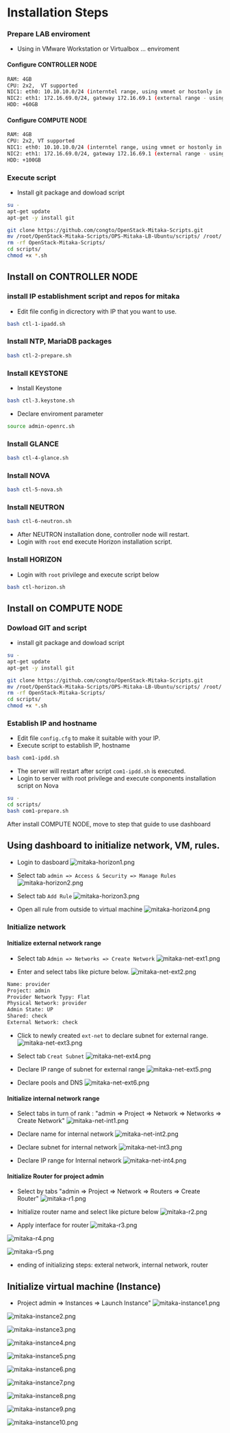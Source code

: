 # Installation Steps

### Prepare LAB enviroment
- Using in VMware Workstation or Virtualbox ... enviroment

#### Configure CONTROLLER NODE
```sh
RAM: 4GB
CPU: 2x2,  VT supported
NIC1: eth0: 10.10.10.0/24 (interntel range, using vmnet or hostonly in VMware Workstation)
NIC2: eth1: 172.16.69.0/24, gateway 172.16.69.1 (external range - using NAT or Bridge VMware Workstation)
HDD: +60GB
```


#### Configure COMPUTE NODE
```sh
RAM: 4GB
CPU: 2x2, VT supported
NIC1: eth0: 10.10.10.0/24 (interntel range, using vmnet or hostonly in VMware Workstation)
NIC2: eth1: 172.16.69.0/24, gateway 172.16.69.1 (external range - using NAT or Bridge VMware Workstation  )
HDD: +100GB
```

### Execute script
- Install git package and dowload script 
```sh
su -
apt-get update
apt-get -y install git 

git clone https://github.com/congto/OpenStack-Mitaka-Scripts.git
mv /root/OpenStack-Mitaka-Scripts/OPS-Mitaka-LB-Ubuntu/scripts/ /root/
rm -rf OpenStack-Mitaka-Scripts/
cd scripts/
chmod +x *.sh
```

## Install on CONTROLLER NODE
### install IP establishment script and repos for mitaka
- Edit file config in dicrectory with IP that you want to use.
 
```sh
bash ctl-1-ipadd.sh
```

### Install NTP, MariaDB packages
```sh
bash ctl-2-prepare.sh
```

### Install KEYSTONE
- Install Keystone
```sh
bash ctl-3.keystone.sh
```

- Declare enviroment parameter
```sh
source admin-openrc.sh
```

### Install GLANCE
```sh
bash ctl-4-glance.sh
```

### Install NOVA
```sh
bash ctl-5-nova.sh
```

### Install NEUTRON
```sh
bash ctl-6-neutron.sh
```
- After NEUTRON installation done, controller node will restart.
- Login with `root` end execute Horizon installation script.

### Install HORIZON
- Login with  `root` privilege and execute script below
```sh
bash ctl-horizon.sh
```

## Install on COMPUTE NODE
### Dowload GIT and script
- install git package and dowload script 
```sh
su -
apt-get update
apt-get -y install git 

git clone https://github.com/congto/OpenStack-Mitaka-Scripts.git
mv /root/OpenStack-Mitaka-Scripts/OPS-Mitaka-LB-Ubuntu/scripts/ /root/
rm -rf OpenStack-Mitaka-Scripts/
cd scripts/
chmod +x *.sh
```

### Establish IP and hostname
- Edit file `config.cfg`  to make it suitable with your IP.
- Execute script to establish IP, hostname
```sh
bash com1-ipdd.sh
```
- The server will restart after script `com1-ipdd.sh` is executed.
- Login to server with root privilege and execute conponents installation script on Nova

```sh
su -
cd scripts/
bash com1-prepare.sh
```

After install COMPUTE NODE, move to step that guide to use dashboard


## Using dashboard to initialize network, VM, rules.

- Login to dasboard
![mitaka-horizon1.png](./images/mitaka-horizon1.png)

- Select tab `admin => Access & Security => Manage Rules`
![mitaka-horizon2.png](./images/mitaka-horizon2.png)

- Select tab `Add Rule`
![mitaka-horizon3.png](./images/mitaka-horizon3.png)

- Open all rule from outside to virtual machine
![mitaka-horizon4.png](./images/mitaka-horizon4.png)


### Initialize network
#### Initialize external network range
- Select tab `Admin => Networks => Create Network`
![mitaka-net-ext1.png](./images/mitaka-net-ext1.png)

- Enter and select tabs like picture below.
![mitaka-net-ext2.png](./images/mitaka-net-ext2.png)
```sh
Name: provider
Project: admin
Provider Network Typy: Flat
Physical Network: provider
Admin State: UP
Shared: check
External Network: check
```

- Click to newly created `ext-net` to declare subnet for external range.
![mitaka-net-ext3.png](./images/mitaka-net-ext3.png)

- Select tab `Creat Subnet`
![mitaka-net-ext4.png](./images/mitaka-net-ext4.png)

- Declare IP range of subnet for external range
![mitaka-net-ext5.png](./images/mitaka-net-ext5.png)

- Declare pools and DNS
![mitaka-net-ext6.png](./images/mitaka-net-ext6.png)

#### Initialize internal network range
- Select tabs in turn of rank : "admin => Project => Network => Networks => Create Network"
![mitaka-net-int1.png](./images/mitaka-net-int1.png)

- Declare name for internal network
![mitaka-net-int2.png](./images/mitaka-net-int2.png)

- Declare subnet for internal network
![mitaka-net-int3.png](./images/mitaka-net-int3.png)

- Declare IP range for Internal network
![mitaka-net-int4.png](./images/mitaka-net-int4.png)

#### Initialize Router for project admin
- Select by tabs "admin => Project => Network => Routers => Create Router"
![mitaka-r1.png](./images/mitaka-r1.png)

- Initialize router name and select like picture below
![mitaka-r2.png](./images/mitaka-r2.png)

- Apply interface for router
![mitaka-r3.png](./images/mitaka-r3.png)

![mitaka-r4.png](./images/mitaka-r4.png)

![mitaka-r5.png](./images/mitaka-r5.png)
- ending of initializing steps:  exteral network, internal network, router



## Initialize virtual machine (Instance)
- Project admin => Instances => Launch Instance"
![mitaka-instance1.png](./images/mitaka-instance1.png)

![mitaka-instance2.png](./images/mitaka-instance2.png)

![mitaka-instance3.png](./images/mitaka-instance3.png)

![mitaka-instance4.png](./images/mitaka-instance4.png)

![mitaka-instance5.png](./images/mitaka-instance5.png)

![mitaka-instance6.png](./images/mitaka-instance6.png)

![mitaka-instance7.png](./images/mitaka-instance7.png)

![mitaka-instance8.png](./images/mitaka-instance8.png)

![mitaka-instance9.png](./images/mitaka-instance9.png)

![mitaka-instance10.png](./images/mitaka-instance10.png)








